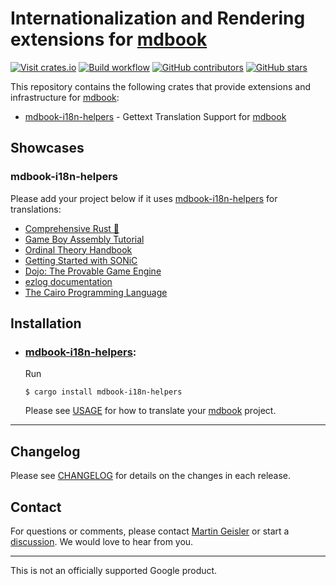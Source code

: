 # Internationalization and Rendering extensions for [mdbook](https://github.com/rust-lang/mdBook/)

[![Visit crates.io](https://img.shields.io/crates/v/mdbook-i18n-helpers?style=flat-square)](https://crates.io/crates/mdbook-i18n-helpers)
[![Build workflow](https://img.shields.io/github/actions/workflow/status/google/mdbook-i18n-helpers/test.yml?style=flat-square)](https://github.com/google/mdbook-i18n-helpers/actions/workflows/test.yml?query=branch%3Amain)
[![GitHub contributors](https://img.shields.io/github/contributors/google/mdbook-i18n-helpers?style=flat-square)](https://github.com/google/mdbook-i18n-helpers/graphs/contributors)
[![GitHub stars](https://img.shields.io/github/stars/google/mdbook-i18n-helpers?style=flat-square)](https://github.com/google/mdbook-i18n-helpers/stargazers)

This repository contains the following crates that provide extensions and
infrastructure for [mdbook](https://github.com/rust-lang/mdBook/):

- [mdbook-i18n-helpers](./i18n-helpers/README.md) - Gettext Translation Support
  for [mdbook](https://github.com/rust-lang/mdBook/)

## Showcases

### mdbook-i18n-helpers

Please add your project below if it uses [mdbook-i18n-helpers](i18n-helpers/README.md) for translations:
  - [Comprehensive Rust 🦀](https://google.github.io/comprehensive-rust/)
  - [Game Boy Assembly Tutorial](https://gbdev.io/gb-asm-tutorial/)
  - [Ordinal Theory Handbook](https://docs.ordinals.com/)
  - [Getting Started with SONiC](https://r12f.com/sonic-book/)
  - [Dojo: The Provable Game Engine](https://book.dojoengine.org/)
  - [ezlog documentation](https://s1rius.github.io/ezlog/)
  - [The Cairo Programming Language](https://book.cairo-lang.org/)

## Installation

- ### [mdbook-i18n-helpers](./i18n-helpers/README.md):

  Run

  ```shell
  $ cargo install mdbook-i18n-helpers
  ```

  Please see [USAGE](./i18n-helpers/USAGE.md) for how to translate your
  [mdbook](https://github.com/rust-lang/mdBook/) project.

---

## Changelog

Please see [CHANGELOG](CHANGELOG.md) for details on the changes in each release.

## Contact

For questions or comments, please contact
[Martin Geisler](mailto:mgeisler@google.com) or start a
[discussion](https://github.com/google/mdbook-i18n-helpers/discussions). We
would love to hear from you.

---

This is not an officially supported Google product.
